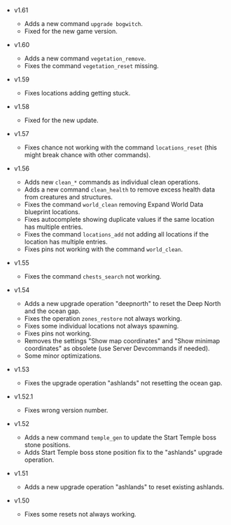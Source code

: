 
- v1.61
  - Adds a new command `upgrade bogwitch`.
  - Fixed for the new game version.

- v1.60
  - Adds a new command `vegetation_remove`.
  - Fixes the command `vegetation_reset` missing.

- v1.59
  - Fixes locations adding getting stuck.

- v1.58
  - Fixed for the new update.

- v1.57
  - Fixes chance not working with the command `locations_reset` (this might break chance with other commands).

- v1.56
  - Adds new `clean_*` commands as individual clean operations.
  - Adds a new command `clean_health` to remove excess health data from creatures and structures.
  - Fixes the command `world_clean` removing Expand World Data blueprint locations.
  - Fixes autocomplete showing duplicate values if the same location has multiple entries.
  - Fixes the command `locations_add` not adding all locations if the location has multiple entries.
  - Fixes pins not working with the command `world_clean`.

- v1.55
  - Fixes the command `chests_search` not working.

- v1.54
  - Adds a new upgrade operation "deepnorth" to reset the Deep North and the ocean gap.
  - Fixes the operation `zones_restore` not always working.
  - Fixes some individual locations not always spawning.
  - Fixes pins not working.
  - Removes the settings "Show map coordinates" and "Show minimap coordinates" as obsolete (use Server Devcommands if needed).
  - Some minor optimizations.

- v1.53
  - Fixes the upgrade operation "ashlands" not resetting the ocean gap.

- v1.52.1
  - Fixes wrong version number.

- v1.52
  - Adds a new command `temple_gen` to update the Start Temple boss stone positions.
  - Adds Start Temple boss stone position fix to the "ashlands" upgrade operation.

- v1.51
  - Adds a new upgrade operation "ashlands" to reset existing ashlands.

- v1.50
  - Fixes some resets not always working.
